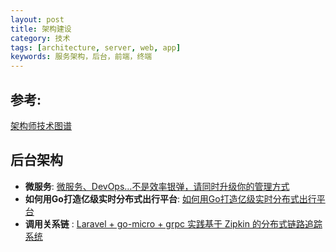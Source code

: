 ```yaml
---
layout: post
title: 架构建设
category: 技术
tags: [architecture, server, web, app]
keywords: 服务架构，后台，前端，终端
---
```


## 参考: 

[架构师技术图谱](https://github.com/toutiaoio/awesome-architecture)

## 后台架构

- __微服务__: [微服务、DevOps…不是效率银弹，请同时升级你的管理方式](https://mp.weixin.qq.com/s/raBM5mWomi_5JDWW2YT7gw)
- __如何用Go打造亿级实时分布式出行平台__: [如何用Go打造亿级实时分布式出行平台](https://mp.weixin.qq.com/s?__biz=MzA4ODg0NDkzOA==&mid=2247487543&amp;idx=1&amp;sn=13c4348d772667ea37250c65854f766f&source=41#wechat_redirect)
- __调用关系链__ : [Laravel + go-micro + grpc 实践基于 Zipkin 的分布式链路追踪系统](https://mp.weixin.qq.com/s/JkLMNabnYbod-b4syMB3Hw?)